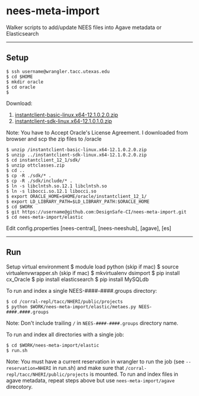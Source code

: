 nees-meta-import
===================

Walker scripts to add/update NEES files into Agave metadata or Elasticsearch

---

## Setup

    $ ssh username@wrangler.tacc.utexas.edu
    $ cd $HOME
    $ mkdir oracle
    $ cd oracle
    $

Download:
1. [instantclient-basic-linux.x64-12.1.0.2.0.zip](http://www.oracle.com/technetwork/topics/linuxx86-64soft-092277.html)
2. [instantclient-sdk-linux.x64-12.1.0.1.0.zip](http://www.oracle.com/technetwork/topics/linuxx86-64soft-092277.html)

Note: You have to Accept Oracle's License Agreement. I downloaded from browser and scp the zip files to /oracle  

    $ unzip /instantclient-basic-linux.x64-12.1.0.2.0.zip
    $ unzip ../instantclient-sdk-linux.x64-12.1.0.2.0.zip
    $ cd instantclient_12_1/sdk/
    $ unzip ottclasses.zip
    $ cd ..
    $ cp -R ./sdk/* .
    $ cp -R ./sdk/include/* .
    $ ln -s libclntsh.so.12.1 libclntsh.so
    $ ln -s libocci.so.12.1 libocci.so
    $ export ORACLE_HOME=$HOME/oracle/instantclient_12_1/
    $ export LD_LIBRARY_PATH=$LD_LIBRARY_PATH:$ORACLE_HOME
    $ cd $WORK
    $ git https://username@github.com:DesignSafe-CI/nees-meta-import.git
    $ cd nees-meta-import/elastic
Edit config.properties [nees-central], [nees-neeshub], [agave], [es]

---

## Run
Setup virtual environment
    $ module load python (skip if mac)
    $ source virtualenvwrapper.sh (skip if mac)
    $ mkvirtualenv dsimport
    $ pip install cx_Oracle
    $ pip install elasticsearch
    $ pip install MySQLdb

To run and index a single NEES-####-####.groups directory:

    $ cd /corral-repl/tacc/NHERI/public/projects
    $ python $WORK/nees-meta-import/elastic/metaes.py NEES-####.####.groups

Note: Don't include trailing ```/``` in ```NEES-####-####.groups``` directory name.

To run and index all directories with a single job:

    $ cd $WORK/nees-meta-import/elastic
    $ run.sh

Note: You must have a current reservation in wrangler to run the job (see ```--reservation=NHERI``` in run.sh) and make sure that  ```/corral-repl/tacc/NHERI/public/projects``` is mounted. To run and index files in agave metadata, repeat steps above but use ```nees-meta-import/agave``` direcotory.
